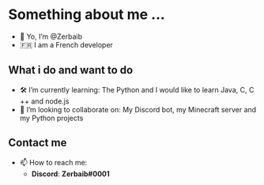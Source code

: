 # Something about me ...
- 👋 Yo, I’m @Zerbaib
- 🇫🇷 I am a French developer
## What i do and want to do
- 🛠 I’m currently learning:
  The Python and I would like to learn Java, C, C ++ and node.js
- 🤝 I’m looking to collaborate on:
  My Discord bot, my Minecraft server and my Python projects
## Contact me
- 📫 How to reach me:
  - **Discord**: **Zerbaib#0001**
